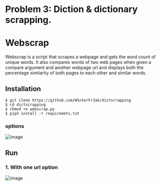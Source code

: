 # Problem 3: Diction & dictionary scrapping.

# Webscrap

Webscrap is a script that scrapes a webpage and gets the word count of unique words. It also compares words of two web pages when given a compare argument and another webpage url and displays both the percentage similarity of both pages to each other and similar words. 

## Installation
```
$ git clone https://github.com/W1nterFr3ak/dictscrapping
$ cd dictscrapping
$ chmod +x webscrap.py
$ pip3 install -r requiremets.txt
```
### options
![image](https://user-images.githubusercontent.com/55146805/148257131-2175eca6-e65f-48fa-8e98-9d1caeb0072f.png)

## Run
### 1. With one url option
![image](https://user-images.githubusercontent.com/55146805/148257475-f83f3417-6ddf-40f0-8241-dd76e4ea8e92.png)


